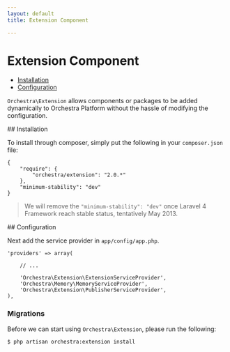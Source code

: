 ```yaml
---
layout: default
title: Extension Component

---
```


Extension Component
==============

* [Installation](#installation)
* [Configuration](#configuration)

<article id="introduction">

`Orchestra\Extension` allows components or packages to be added dynamically to Orchestra Platform without the hassle of modifying the configuration.

</article>

<article id="installation">
## Installation

To install through composer, simply put the following in your `composer.json` file:

	{
		"require": {
			"orchestra/extension": "2.0.*"
		},
		"minimum-stability": "dev"
	}

> We will remove the `"minimum-stability": "dev"` once Laravel 4 Framework reach stable status, tentatively May 2013.

</article>

<article id="configuration">
## Configuration

Next add the service provider in `app/config/app.php`.

	'providers' => array(
		
		// ...
		
		'Orchestra\Extension\ExtensionServiceProvider',
		'Orchestra\Memory\MemoryServiceProvider',
		'Orchestra\Extension\PublisherServiceProvider',
	),

<a id="migrate"></a>
### Migrations

Before we can start using `Orchestra\Extension`, please run the following:

	$ php artisan orchestra:extension install

</article>
